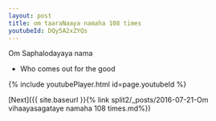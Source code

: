 ```yaml
---
layout: post
title: om taaraNaaya namaha 108 times
youtubeId: DQy5A2xZYQs
---
```

 
 
Om Saphalodayaya nama 
 
 -  Who comes out for the good 
 
  
 
  
 
 
 
 
 
 


{% include youtubePlayer.html id=page.youtubeId %}
 
[Next]({{ site.baseurl }}{% link  split2/_posts/2016-07-21-Om vihaayasagataye namaha 108 times.md%})
 
